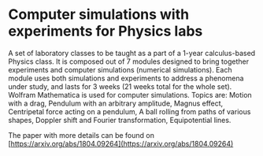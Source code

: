# Computer simulations with experiments for Physics labs

A set of laboratory classes to be taught as a part of a 1-year calculus-based Physics class. It is composed out of 7 modules designed to bring together experiments and computer simulations (numerical simulations). Each module uses both simulations and experiments to address a phenomena under study, and lasts for 3 weeks (21 weeks total for the whole set). Wolfram Mathematica is used for computer simulations. Topics are: Motion with a drag, Pendulum with an arbitrary amplitude, Magnus effect, Centripetal force acting on a pendulum, A ball rolling from paths of various shapes, Doppler shift and Fourier transformation, Equipotential lines. 

The paper with more details can be found on [https://arxiv.org/abs/1804.09264](https://arxiv.org/abs/1804.09264) 
